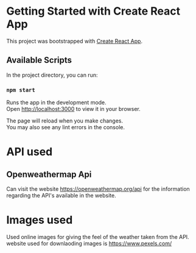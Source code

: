 # Getting Started with Create React App

This project was bootstrapped with [Create React App](https://github.com/facebook/create-react-app).

## Available Scripts

In the project directory, you can run:

### `npm start`

Runs the app in the development mode.\
Open [http://localhost:3000](http://localhost:3000) to view it in your browser.

The page will reload when you make changes.\
You may also see any lint errors in the console.

# API used

## Openweathermap Api
Can visit the website https://openweathermap.org/api for the information regarding the API's available in the website.

# Images used

Used online images for giving the feel of the weather taken from the API.
website used for downlaoding images is https://www.pexels.com/

